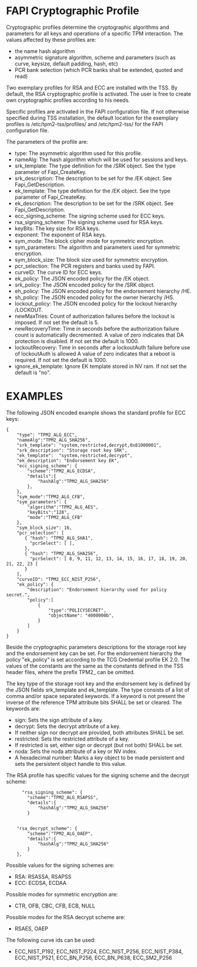 # FAPI Cryptographic Profile

Cryptographic profiles determine the cryptographic algorithms and parameters for
all keys and operations of a specific TPM interaction. The values affected by
these profiles are:

* the name hash algorithm
* asymmetric signature algorithm, scheme and parameters (such as curve, keysize, default padding, hash, etc)
* PCR bank selection (which PCR banks shall be extended, quoted and read)

Two exemplary profiles for RSA and ECC are installed with the TSS. By default,
the RSA cryptographic profile is activated. The user is free to create own
cryptographic profiles according to his needs.

Specific profiles are activated in the FAPI configuration file.
If not otherwise specified during TSS installation, the default location for the
exemplary profiles is /etc/tpm2-tss/profiles/ and /etc/tpm2-tss/ for the FAPI
configuration file.

The parameters of the profile are:

* type: The asymmetric algorithm used for this profile.
* nameAlg: The hash algorithm which will be used for sessions and keys.
* srk_template: The type definition for the /SRK object. See the type parameter of Fapi_CreateKey.
* srk_description: The description to be set for the /EK object. See Fapi_GetDescription.
* ek_template: The type definition for the /EK object. See the type parameter of Fapi_CreateKey.
* ek_description: The description to be set for the /SRK object. See Fapi_GetDescription.
* ecc_signing_scheme: The signing scheme used for ECC keys.
* rsa_signing_scheme: The signing scheme used for RSA keys.
* keyBits: The key size for RSA keys.
* exponent: The exponent of RSA keys.
* sym_mode: The block cipher mode for symmetric encryption.
* sym_parameters: The algorithm and parameters used for symmetric encryption.
* sym_block_size: The block size used for symmetric encryption.
* pcr_selection: The PCR registers and banks used by FAPI.
* curveID: The curve ID for ECC keys.
* ek_policy: The JSON encoded policy for the /EK object.
* srk_policy: The JSON encoded policy for the /SRK object.
* eh_policy: The JSON encoded policy for the endorsement hierarchy /HE.
* sh_policy: The JSON encoded policy for the owner hierarchy /HS.
* lockout_policy: The JSON encoded policy for the lockout hierarchy /LOCKOUT.
* newMaxTries: Count of authorization failures before the lockout is imposed. If not set the default is 5.
* newRecoveryTime: Time in seconds before the authorization failure count is automatically decremented.
  A value of zero indicates that DA protection is disabled. If not set the default is 1000.
* lockoutRecovery: Time in seconds after a lockoutAuth failure before use of lockoutAuth is allowed
  A value of zero indicates that a reboot is required. If not set the default is 1000.
* ignore_ek_template: Ignore EK template stored in NV ram.
  If not set the default is "no".

# EXAMPLES
The following JSON encoded example shows the standard profile for ECC keys:
```
{
    "type": "TPM2_ALG_ECC",
    "nameAlg":"TPM2_ALG_SHA256",
    "srk_template": "system,restricted,decrypt,0x81000001",
    "srk_description": "Storage root key SRK",
    "ek_template":  "system,restricted,decrypt",
    "ek_description": "Endorsement key EK",
    "ecc_signing_scheme": {
        "scheme":"TPM2_ALG_ECDSA",
        "details":{
            "hashAlg":"TPM2_ALG_SHA256"
        },
    },
    "sym_mode":"TPM2_ALG_CFB",
    "sym_parameters": {
        "algorithm":"TPM2_ALG_AES",
        "keyBits":"128",
        "mode":"TPM2_ALG_CFB"
    },
    "sym_block_size": 16,
    "pcr_selection": [
       { "hash": "TPM2_ALG_SHA1",
         "pcrSelect": [ ],
       },
       { "hash": "TPM2_ALG_SHA256",
         "pcrSelect": [ 8, 9, 11, 12, 13, 14, 15, 16, 17, 18, 19, 20, 21, 22, 23 ]
       }
    ],
    "curveID": "TPM2_ECC_NIST_P256",
    "ek_policy": {
        "description": "Endorsement hierarchy used for policy secret.",
        "policy":[
            {
                "type":"POLICYSECRET",
                "objectName": "4000000b",
            }
        ]
    }
}
```
Beside the cryptographic parameters descriptions for the storage root key and the
endorsement key can be set.
For the endorsement hierarchy the policy "ek_policy" is set according to the
TCG Credential profile EK 2.0. The values of the constants are the same as the
constants defined in the TSS header files, where the prefix TPM2_ can be omitted.

The key type of the storage root key and the endorsement key is defined by the
JSON fields srk_template and ek_template.
The type consists of a list of comma and/or space separated keywords. If a
keyword is not present the inverse of the reference TPM attribute bits SHALL be set or cleared.
The keywords are:

* sign: Sets the sign attribute of a key.
* decrypt: Sets the decrypt attribute of a key.
* If neither sign nor decrypt are provided, both attributes SHALL be set.
* restricted: Sets the restricted attribute of a key.
* If restricted is set, either sign or decrypt (but not both) SHALL be set.
* noda: Sets the noda attribute of a key or NV index.
* A hexadecimal number: Marks a key object to be made persistent and sets the persistent object handle to
  this value.

The RSA profile has specific values for the signing scheme and the decrypt scheme:
```
      "rsa_signing_scheme": {
        "scheme":"TPM2_ALG_RSAPSS",
        "details":{
            "hashAlg":"TPM2_ALG_SHA256"
        }


    "rsa_decrypt_scheme": {
        "scheme":"TPM2_ALG_OAEP",
        "details":{
            "hashAlg":"TPM2_ALG_SHA256"
        }
    },
```
Possible values for the signing schemes are:

* RSA: RSASSA, RSAPSS
* ECC: ECDSA, ECDAA

Possible modes for symmetric encryption are:

* CTR, OFB, CBC, CFB, ECB, NULL

Possible modes for the RSA decrypt scheme are:

* RSAES, OAEP

The following curve ids can be used:

* ECC_NIST_P192, ECC_NIST_P224, ECC_NIST_P256, ECC_NIST_P384, ECC_NIST_P521, ECC_BN_P256, ECC_BN_P638, ECC_SM2_P256
